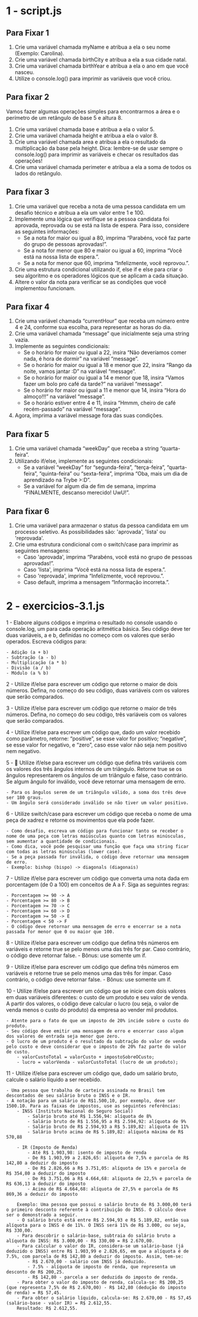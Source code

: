 # 1 - script.js

## Para Fixar 1

1. Crie uma variável chamada myName e atribua a ela o seu nome (Exemplo: Carolina).
2. Crie uma variável chamada birthCity e atribua a ela a sua cidade natal.
3. Crie uma variável chamada birthYear e atribua a ela o ano em que você nasceu.
4. Utilize o console.log() para imprimir as variáveis que você criou.

## Para fixar 2

Vamos fazer algumas operações simples para encontrarmos a área e o perímetro de um retângulo de base 5 e altura 8.

1. Crie uma variável chamada base e atribua a ela o valor 5.
2. Crie uma variável chamada height e atribua a ela o valor 8.
3. Crie uma variável chamada area e atribua a ela o resultado da multiplicação da base pela height. Dica: lembre-se de usar sempre o console.log() para imprimir as variáveis e checar os resultados das operações!
4. Crie uma variável chamada perimeter e atribua a ela a soma de todos os lados do retângulo.

## Para fixar 3

1. Crie uma variável que receba a nota de uma pessoa candidata em um desafio técnico e atribua a ela um valor entre 1 e 100.
2. Implemente uma lógica que verifique se a pessoa candidata foi aprovada, reprovada ou se está na lista de espera. Para isso, considere as seguintes informações:
    - Se a nota for maior ou igual a 80, imprima “Parabéns, você faz parte do grupo de pessoas aprovadas!”.
    - Se a nota for menor que 80 e maior ou igual a 60, imprima “Você está na nossa lista de espera.”.
    - Se a nota for menor que 60, imprima “Infelizmente, você reprovou.”.
3. Crie uma estrutura condicional utilizando if, else if e else para criar o seu algoritmo e os operadores lógicos que se aplicam a cada situação.
4. Altere o valor da nota para verificar se as condições que você implementou funcionam.

## Para fixar 4

1. Crie uma variável chamada “currentHour” que receba um número entre 4 e 24, conforme sua escolha, para representar as horas do dia.
2. Crie uma variável chamada “message” que inicialmente seja uma string vazia.
3. Implemente as seguintes condicionais:
    - Se o horário for maior ou igual a 22, insira “Não deveríamos comer nada, é hora de dormir” na variável “message”.
    - Se o horário for maior ou igual a 18 e menor que 22, insira “Rango da noite, vamos jantar :D” na variável “message”.
    - Se o horário for maior ou igual a 14 e menor que 18, insira “Vamos fazer um bolo pro café da tarde?” na variável “message”.
    - Se o horário for maior ou igual a 11 e menor que 14, insira “Hora do almoço!!!” na variável “message”.
    - Se o horário estiver entre 4 e 11, insira “Hmmm, cheiro de café recém-passado” na variável “message”.
4. Agora, imprima a variável message fora das suas condições.

## Para fixar 5

1. Crie uma variável chamada “weekDay” que receba a string “quarta-feira”.
2. Utilizando if/else, implemente as seguintes condicionais:
    - Se a variável “weekDay” for “segunda-feira”, “terça-feira”, “quarta-feira”, “quinta-feira” ou “sexta-feira”, imprima “Oba, mais um dia de aprendizado na Trybe >:D”.
    - Se a variável for algum dia de fim de semana, imprima “FINALMENTE, descanso merecido! UwU!”.

## Para fixar 6

1. Crie uma variável para armazenar o status da pessoa candidata em um processo seletivo. As possibilidades são: 'aprovada', 'lista' ou 'reprovada'.
2. Crie uma estrutura condicional com o switch/case para imprimir as seguintes mensagens:
    - Caso 'aprovada', imprima “Parabéns, você está no grupo de pessoas aprovadas!”.
    - Caso 'lista', imprima “Você está na nossa lista de espera.”.
    - Caso 'reprovada', imprima “Infelizmente, você reprovou.”.
    - Caso default, imprima a mensagem “Informação incorreta.”.
    

# 2 - exercicios-3.1.js

1 - Elabore alguns códigos e imprima o resultado no console usando o console.log, um para cada operação aritmética básica. Seu código deve ter duas variáveis, a e b, definidas no começo com os valores que serão operados. Escreva códigos para:

    - Adição (a + b)
    - Subtração (a - b)
    - Multiplicação (a * b)
    - Divisão (a / b)
    - Módulo (a % b)
    
2 - Utilize if/else para escrever um código que retorne o maior de dois números. Defina, no começo do seu código, duas variáveis com os valores que serão comparados.

3 - Utilize if/else para escrever um código que retorne o maior de três números. Defina, no começo do seu código, três variáveis com os valores que serão comparados.

4 - Utilize if/else para escrever um código que, dado um valor recebido como parâmetro, retorne: “positive”, se esse valor for positivo; “negative”, se esse valor for negativo, e “zero”, caso esse valor não seja nem positivo nem negativo.

5 - 🚀 Utilize if/else para escrever um código que defina três variáveis com os valores dos três ângulos internos de um triângulo. Retorne true se os ângulos representarem os ângulos de um triângulo e false, caso contrário. Se algum ângulo for inválido, você deve retornar uma mensagem de erro.

    - Para os ângulos serem de um triângulo válido, a soma dos três deve ser 180 graus.
    - Um ângulo será considerado inválido se não tiver um valor positivo.

6 - Utilize switch/case para escrever um código que receba o nome de uma peça de xadrez e retorne os movimentos que ela pode fazer.

    - Como desafio, escreva um código para funcionar tanto se receber o nome de uma peça com letras maiúsculas quanto com letras minúsculas, sem aumentar a quantidade de condicionais.
    - Como dica, você pode pesquisar uma função que faça uma string ficar com todas as letras minúsculas (lower case).
    - Se a peça passada for inválida, o código deve retornar uma mensagem de erro.
    - Exemplo: bishop (bispo) -> diagonals (diagonais)

7 - Utilize if/else para escrever um código que converta uma nota dada em porcentagem (de 0 a 100) em conceitos de A a F. Siga as seguintes regras:

    - Porcentagem >= 90 -> A
    - Porcentagem >= 80 -> B
    - Porcentagem >= 70 -> C
    - Porcentagem >= 60 -> D
    - Porcentagem >= 50 -> E
    - Porcentagem < 50 -> F
    - O código deve retornar uma mensagem de erro e encerrar se a nota passada for menor que 0 ou maior que 100.

8 - Utilize if/else para escrever um código que defina três números em variáveis e retorne true se pelo menos uma das três for par. Caso contrário, o código deve retornar false.
    - Bônus: use somente um if.
    
9 - Utilize if/else para escrever um código que defina três números em variáveis e retorne true se pelo menos uma das três for ímpar. Caso contrário, o código deve retornar false.
    - Bônus: use somente um if.
    
10 - Utilize if/else para escrever um código que se inicie com dois valores em duas variáveis diferentes: o custo de um produto e seu valor de venda. A partir dos valores, o código deve calcular o lucro (ou seja, o valor de venda menos o custo do produto) da empresa ao vender mil produtos.

    - Atente para o fato de que um imposto de 20% incide sobre o custo do produto.
    - Seu código deve emitir uma mensagem de erro e encerrar caso algum dos valores de entrada seja menor que zero.
    - O lucro de um produto é o resultado da subtração do valor de venda pelo custo e deve considerar que o imposto de 20% faz parte do valor de custo.
        - valorCustoTotal = valorCusto + impostoSobreOCusto;
        - lucro = valorVenda - valorCustoTotal (lucro de um produto);
        
11 - Utilize if/else para escrever um código que, dado um salário bruto, calcule o salário líquido a ser recebido.

    - Uma pessoa que trabalha de carteira assinada no Brasil tem descontados de seu salário bruto o INSS e o IR.
    - A notação para um salário de R$1.500,10, por exemplo, deve ser 1500.10. Para as faixas de impostos, use as seguintes referências:
        - INSS (Instituto Nacional do Seguro Social)
            - Salário bruto até R$ 1.556,94: alíquota de 8%
            - Salário bruto de R$ 1.556,95 a R$ 2.594,92: alíquota de 9%
            - Salário bruto de R$ 2.594,93 a R$ 5.189,82: alíquota de 11%
            - Salário bruto acima de R$ 5.189,82: alíquota máxima de R$ 570,88

        - IR (Imposto de Renda)
            - Até R$ 1.903,98: isento de imposto de renda
            - De R$ 1.903,99 a 2.826,65: alíquota de 7,5% e parcela de R$ 142,80 a deduzir do imposto
            - De R$ 2.826,66 a R$ 3.751,05: alíquota de 15% e parcela de R$ 354,80 a deduzir do imposto
            - De R$ 3.751,06 a R$ 4.664,68: alíquota de 22,5% e parcela de R$ 636,13 a deduzir do imposto
            - Acima de R$ 4.664,68: alíquota de 27,5% e parcela de R$ 869,36 a deduzir do imposto

        Exemplo: Uma pessoa que possui o salário bruto de R$ 3.000,00 terá o primeiro desconto referente à contribuição do INSS. O cálculo deve ser o demonstrado a seguir.
        - O salário bruto está entre R$ 2.594,93 e R$ 5.189,82, então sua alíquota para o INSS é de 11%. O INSS será 11% de R$ 3.000, ou seja, R$ 330,00.
        - Para descobrir o salário-base, subtraia do salário bruto a alíquota do INSS: R$ 3.000,00 - R$ 330,00 = R$ 2.670,00.
        - Para calcular o valor do IR, considera-se um salário-base (já deduzido o INSS) entre R$ 1.903,99 e 2.826,65, em que a alíquota é de 7.5%, com parcela de R$ 142,80 a deduzir do imposto. Assim, tem-se:
            - R$ 2.670,00 - salário com INSS já deduzido.
            - 7.5% - alíquota de imposto de renda, que representa um desconto de R$ 200,25.
            - R$ 142,80 - parcela a ser deduzida do imposto de renda.
        - Para obter o valor do imposto de renda, calcula-se: R$ 200,25 (que representa 7,5% de R$ 2.670,00) - R$ 142,80 (dedução do imposto de renda) = R$ 57,45.
        - Para obter o salário líquido, calcula-se: R$ 2.670,00 - R$ 57,45 (salário-base - valor IR) = R$ 2.612,55.
        Resultado: R$ 2.612,55.

